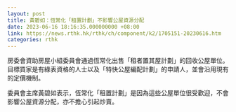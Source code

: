 ```yaml
---
layout: post
title: 黃碧如：恆常化「租置計劃」不影響公屋資源分配
date: 2023-06-16 18:16:35.000000000 +08:00
link: https://news.rthk.hk/rthk/ch/component/k2/1705151-20230616.htm
categories: rthk
---
```


房委會資助房屋小組委員會通過恆常化出售「租者置其屋計劃」的回收公屋單位。目標買家是有綠表資格的人士以及「特快公屋編配計劃」的申請人，並會沿用現有的定價機制。

委員會主席黃碧如表示，恆常化「租置計劃」是因為這些公屋單位很受歡迎，不會影響公屋資源分配，亦不擔心引起炒賣。
